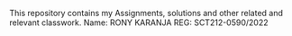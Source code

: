 This repository contains my Assignments, solutions and other related and relevant classwork.
Name: RONY KARANJA
REG:  SCT212-0590/2022
